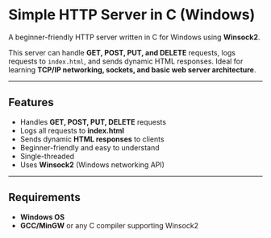 # Simple HTTP Server in C (Windows)

A beginner-friendly HTTP server written in C for Windows using **Winsock2**.  

This server can handle **GET, POST, PUT, and DELETE** requests, logs requests to `index.html`, and sends dynamic HTML responses. Ideal for learning **TCP/IP networking, sockets, and basic web server architecture**.

---

## Features

- Handles **GET, POST, PUT, DELETE** requests  
- Logs all requests to **index.html**  
- Sends dynamic **HTML responses** to clients  
- Beginner-friendly and easy to understand  
- Single-threaded  
- Uses **Winsock2** (Windows networking API)  

---

## Requirements

- **Windows OS**  
- **GCC/MinGW** or any C compiler supporting Winsock2  
